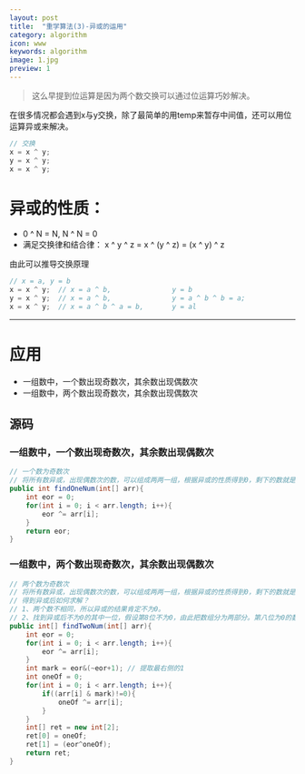 ```yaml
---
layout: post
title:  "重学算法(3)-异或的运用"
category: algorithm
icon: www
keywords: algorithm
image: 1.jpg
preview: 1
---
```


> 这么早提到位运算是因为两个数交换可以通过位运算巧妙解决。

在很多情况都会遇到x与y交换，除了最简单的用temp来暂存中间值，还可以用位运算异或来解决。

``` java
// 交换
x = x ^ y; 
y = x ^ y;
x = x ^ y;
```

# 异或的性质：

 - 0 ^ N = N, N ^ N = 0
 - 满足交换律和结合律： x ^ y ^ z = x ^ (y ^ z) = (x ^ y) ^ z

由此可以推导交换原理
``` java
// x = a, y = b
x = x ^ y;  // x = a ^ b, 				y = b
y = x ^ y;  // x = a ^ b, 				y = a ^ b ^ b = a;
x = x ^ y;  // x = a ^ b ^ a = b,  		y = al
```
---
# 应用

 - 一组数中，一个数出现奇数次，其余数出现偶数次
 - 一组数中，两个数出现奇数次，其余数出现偶数次

## 源码
### 一组数中，一个数出现奇数次，其余数出现偶数次
``` java
// 一个数为奇数次
// 将所有数异或，出现偶数次的数，可以组成两两一组，根据异或的性质得到0，剩下的数就是结果
public int findOneNum(int[] arr){
	int eor = 0;
	for(int i = 0; i < arr.length; i++){
		eor ^= arr[i];
	}
	return eor;
}
```
### 一组数中，两个数出现奇数次，其余数出现偶数次
``` java
// 两个数为奇数次
// 将所有数异或，出现偶数次的数，可以组成两两一组，根据异或的性质得到0，剩下的数就是要找的两个数的异或
// 得到异或后如何求解？
// 1、两个数不相同，所以异或的结果肯定不为0。
// 2、找到异或后不为0的其中一位，假设第8位不为0，由此把数组分为两部分。第八位为0的数异或，则得到两个数其中之一，由此又得到另一个数
public int[] findTwoNum(int[] arr){
	int eor = 0;
	for(int i = 0; i < arr.length; i++){
		eor ^= arr[i];
	}
	int mark = eor&(~eor+1); // 提取最右侧的1
	int oneOf = 0;
	for(int i = 0; i < arr.length; i++){
		if((arr[i] & mark)!=0){
			oneOf ^= arr[i];
		}
	}
	int[] ret = new int[2];
	ret[0] = oneOf;
	ret[1] = (eor^oneOf);
	return ret;
}
```

